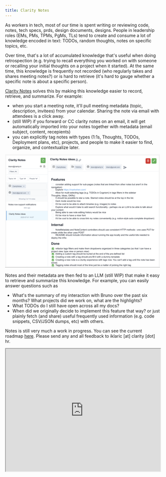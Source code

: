 ```yaml
---
title: Clarity Notes
---
```


As workers in tech, most of our time is spent writing or reviewing code, notes, tech specs, prds, design documents, designs. People in leadership roles (EMs, PMs, TPMs, PgMs, TLs) tend to create and consume a lot of knowledge encoded in text: TODOs, random thoughts, notes on specific topics, etc. 


Over time, that's a lot of accumulated knowledge that's useful when doing retrospection (e.g. trying to recall everything you worked on with someone or recalling your initial thoughts on a project when it started). At the same time, this knowledge is frequently not recorded (who regularly takes and shares meeting notes?) or is hard to retrieve (it's hard to gauge whether a specific note is about a specific person).

[Clarity Notes](https://notes.clarity.hr) solves this by making this knowledge easier to record, retrieve, and summarize. For example:
  * when you start a meeting note, it'll pull meeting metadata (topic, description, invitees) from your calendar. Sharing the note via email with attendees is a click away.
  * (still WIP) if you forward or CC clarity notes on an email, it will get automatically imported into your notes together with metadata (email subject, content, recepients)
  * you can explicitly tag notes with types (1:1s, Thoughts, TODOs, Deployment plans, etc), projects, and people to make it easier to find, organize, and contextualize later.

![image](main_screen.png)

Notes and their metadata are then fed to an LLM (still WIP) that make it easy to retrieve and summarize this knowledge. For example, you can easily answer questions such as
  * What's the summary of my interaction with Bruno over the past six months? What projects did we work on, what are the highlights?
  * What TODOs do I still have open across all my docs?
  * When did we originally decide to implement this feature that way?
or just plainly fetch (and share) useful frequently used information (e.g. code snippets, CSV/JSON dumps, etc) with others.

Notes is still very much a work in progress. You can see the current roadmap [here](https://notes.clarity.hr/public-notes/9a99169c-1dee-4869-b4be-3da46cac418d). Please send any and all feedback to iklaric [at] clarity [dot] hr.

<iframe src="https://notes.clarity.hr/public-notes/9a99169c-1dee-4869-b4be-3da46cac418d" width="100%" height="400"></iframe>

